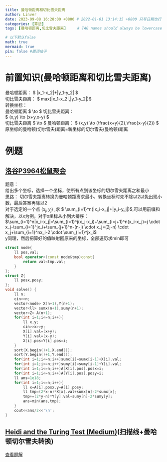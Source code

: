 ```yaml
---
title: 曼哈顿距离和切比雪夫距离
author: Linver
date: 2023-09-08 16:28:00 +0800 # 2022-01-01 13:14:15 +0800 只写日期也行；不写秒也行；这样也行 2022-03-09T00:55:42+08:00
categories: [算法]
tags: [曼哈顿距离,切比雪夫距离]     # TAG names should always be lowercase

# 以下默认false
math: true
mermaid: true
pin: false #置顶帖子
---
```

# 前置知识(曼哈顿距离和切比雪夫距离)
曼哈顿距离： $ |x_1-x_2|+|y_1-y_2| $  
切比雪夫距离： $ max(|x_1-x_2|,|y_1-y_2|)$  
转换坐标：  
曼哈顿距离 $ \to $ 切比雪夫距离：   
$ (x,y) \to (x+y,x-y) $  
切比雪夫距离 $ \to $ 曼哈顿距离：
$ (x,y) \to (\frac{x+y}{2},\frac{x-y}{2}) $  
原坐标的曼哈顿(切尔雪夫)距离=新坐标的切尔雪夫(曼哈顿)距离
# 例题
## [洛谷P3964松鼠聚会](https://www.luogu.com.cn/problem/P3964)
题意：  
给出多个坐标，选择一个坐标，使所有点到该坐标的切尔雪夫距离之和最小  
思路：
切尔雪夫距离转换为曼哈顿距离求最小，转换坐标时先不除以2以免出现小数，最后答案再除以2  
对于选定的一个点 $(x_j,y_j)$  ,求 $ \sum_{i=1}^n(|x_i-x_j|+|y_i-y_j|)$,可以用前缀和解决，以x为例，对于x坐标从小到大排序：  
$\sum_{i=1}^n|x_i-x_j|=\sum_{i=1}^j(x_j-x_i)+\sum_{i=j+1}^n(x_i-x_j)=j \cdot x_j-\sum_{i=1}^jx_i+\sum_{j+1}^n-(n-j) \cdot x_j=(2j-n) \cdot x_j+\sum_{i=1}^nx_i-2 \cdot \sum_{i=1}^jx_i$  
y同理，然后把算好的值映射回原来的坐标，全部遍历求min即可
```c++
struct node{
    ll pos,val;
    bool operator<(const node&tmp)const{
        return val<tmp.val;
    }
};
struct Z{
    ll posx,posy;
};
void solve() {
    ll n;
    cin>>n;
    vector<node> X(n+1),Y(n+1);
    vector<ll> sumx(n+1),sumy(n+1);
    vector<Z> A(n+1);
    for(int i=1;i<=n;i++){
        ll x,y;
        cin>>x>>y;
        X[i].val=(x+y);
        Y[i].val=(x-y);
        X[i].pos=Y[i].pos=i;
    }
    sort(X.begin()+1,X.end());
    sort(Y.begin()+1,Y.end());
    for(int i=1;i<=n;i++)sumx[i]=sumx[i-1]+X[i].val;
    for(int i=1;i<=n;i++)sumy[i]=sumy[i-1]+Y[i].val;
    for(int i=1;i<=n;i++)A[X[i].pos].posx=i;
    for(int i=1;i<=n;i++)A[Y[i].pos].posy=i;
    ll ans=1e18;
    for(int i=1;i<=n;i++){
        ll x=A[i].posx,y=A[i].posy;
        ll tmp=(2*x-n)*X[x].val+sumx[n]-2*sumx[x];
        tmp+=(2*y-n)*Y[y].val+sumy[n]-2*sumy[y];
        ans=min(ans,tmp);
    }
    cout<<ans/2<<'\n';
}
```
## [Heidi and the Turing Test (Medium)](https://www.luogu.com.cn/problem/CF1184C2)(扫描线+曼哈顿切尔雪夫转换)  
[查看题解](https://linver04.github.io/posts/扫描线/)
